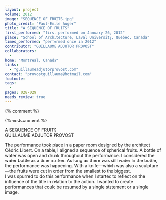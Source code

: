 ```yaml
---
layout: project
volume: 2012
image: "SEQUENCE_OF_FRUITS.jpg"
photo_credit: "Paul-Émile Auger"
title: "A SEQUENCE OF FRUITS"
first_performed: "first performed on January 26, 2012"
place: "School of Architecture, Laval University, Quebec, Canada"
times_performed: "performed once in 2012"
contributor: "GUILLAUME ADJUTOR PROVOST"
collaborators: 
  - 
home: "Montreal, Canada"
links: 
  - "guillaumeadjutorprovost.com"
contact: "provostguillaume@hotmail.com"
footnote: 
tags: 
  - 
pages: 028-029
needs_review: true
---
```


{% comment %} 

{% endcomment %}

 A SEQUENCE OF FRUITS  
 GUILLAUME ADJUTOR PROVOST  
   
 The performance took place in a paper room designed by the architect Cédric Libert. On a table, I aligned a sequence of spherical fruits. A bottle of water was open and drunk throughout the performance. I considered the water bottle as a time marker. As long as there was still water in the bottle, the performance was happening. With a knife—which was also a sculpture—the fruits were cut in order from the smallest to the biggest.  
 I was spurred to do this performance when I started to reflect on the influence of the title in relation to the action. I wanted to create performances that could be resumed by a single statement or a single image.  
   
